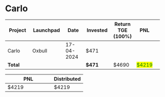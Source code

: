 # Carlo



<table data-full-width="true"><thead><tr><th width="152">Project</th><th width="138">Launchpad</th><th width="132">Date</th><th width="133">Invested</th><th>Return TGE (100%)</th><th>PNL</th><th></th></tr></thead><tbody><tr><td>Carlo</td><td>Oxbull</td><td>17-04-2024</td><td>$471</td><td></td><td></td><td></td></tr><tr><td><strong>Total</strong></td><td></td><td></td><td><strong>$471</strong></td><td>$4690</td><td><mark style="color:green;">$4219</mark></td><td></td></tr></tbody></table>

<table data-full-width="true"><thead><tr><th width="135">PNL</th><th>Distributed</th></tr></thead><tbody><tr><td>$4219</td><td>$4219</td></tr></tbody></table>

